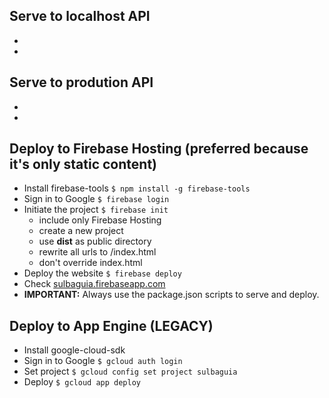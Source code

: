 ## Serve to localhost API
- 
- 


## Serve to prodution API
- 
- 


## Deploy to Firebase Hosting (preferred because it's only static content)
- Install firebase-tools `$ npm install -g firebase-tools`
- Sign in to Google `$ firebase login`
- Initiate the project `$ firebase init` 
  - include only Firebase Hosting
  - create a new project
  - use **dist** as public directory
  - rewrite all urls to /index.html
  - don't override index.html
- Deploy the website `$ firebase deploy`
- Check [sulbaguia.firebaseapp.com](https://sulbaguia.firebaseapp.com)
- **IMPORTANT:** Always use the package.json scripts to serve and deploy.


## Deploy to App Engine (LEGACY)
- Install google-cloud-sdk
- Sign in to Google `$ gcloud auth login`
- Set project `$ gcloud config set project sulbaguia`
- Deploy `$ gcloud app deploy`

